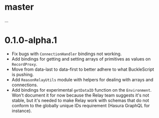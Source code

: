 # master
...

# 0.1.0-alpha.1
- Fix bugs with `ConnectionHandler` bindings not working.
- Add bindings for getting and setting arrays of primitives as values on `RecordProxy`.
- Move from data-last to data-first to better adhere to what BuckleScript is pushing.
- Add `ReasonRelayUtils` module with helpers for dealing with arrays and connections.
- Add bindings for experimental `getDataID` function on the `Environment`. Won't 
document it for now because the Relay team suggests it's not stable, but it's needed 
to make Relay work with schemas that do not conform to the globally unique IDs 
requirement (Hasura GraphQL for instance).
